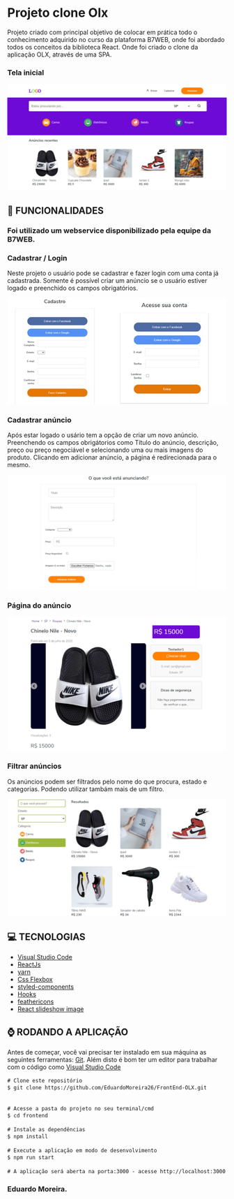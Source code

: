 # Projeto clone Olx

Projeto criado com principal objetivo de colocar em prática todo o conhecimento adquirido no curso da plataforma B7WEB, onde 
foi abordado todos os conceitos da biblioteca React.
Onde foi criado o clone da aplicação OLX, através de uma SPA.

### Tela inicial

![Tela inicial Olx](https://github.com/EduardoMoreira26/FrontEnd-OLX/blob/master/tela-inicial.png)


## :hammer: FUNCIONALIDADES

### Foi utilizado um webservice disponibilizado pela equipe da B7WEB.

### Cadastrar / Login
Neste projeto o usuário pode se cadastrar e fazer login com uma conta já cadastrada. Somente é possível criar um anúncio se o usuário estiver logado e preenchido os campos obrigatórios.

![Tela Login Cadastro](https://github.com/EduardoMoreira26/FrontEnd-OLX/blob/master/tela-cadastroLogin.jpg)


### Cadastrar anúncio
Após estar logado o usário tem a opção de criar um novo anúncio. 
Preenchendo os campos obrigátorios como Título do anúncio, descrição, preço ou preço negociável e selecionando uma ou mais imagens do produto.
Clicando em adicionar anúncio, a página é redirecionada para o mesmo.

![Tela Cadastrar Anúncio](https://github.com/EduardoMoreira26/FrontEnd-OLX/blob/master/tela-cadastrarAd.png)

### Página do anúncio

![Tela do Anúncio](https://github.com/EduardoMoreira26/FrontEnd-OLX/blob/master/tela-produto.png)

### Filtrar anúncios
Os anúncios podem ser filtrados pelo nome do que procura, estado e categorias. Podendo utilizar tambám mais de um filtro.

![Tela filtrar Anúncios](https://github.com/EduardoMoreira26/FrontEnd-OLX/blob/master/tela-filtroResultados.png)

## :computer: TECNOLOGIAS

* [Visual Studio Code](https://code.visualstudio.com/)
* [ReactJs](https://reactjs.org/)
* [yarn](https://yarnpkg.com/)
* [Css Flexbox](https://developer.mozilla.org/pt-BR/docs/Web/CSS/CSS_Flexible_Box_Layout/Conceitos_Basicos_do_Flexbox)
* [styled-components](https://styled-components.com/)
* [Hooks](https://reactjs.org/docs/hooks-intro.htmll) 
* [feathericons](https://feathericons.com/)
* [React slideshow image](https://reactjsexample.com/tag/slides/)

## :watch: RODANDO A APLICAÇÃO

Antes de começar, você vai precisar ter instalado em sua máquina as seguintes ferramentas: [Git](https://git-scm.com/). 
Além disto é bom ter um editor para trabalhar com o código como [Visual Studio Code](https://code.visualstudio.com/)

```
# Clone este repositório
$ git clone https://github.com/EduardoMoreira26/FrontEnd-OLX.git


# Acesse a pasta do projeto no seu terminal/cmd
$ cd frontend

# Instale as dependências
$ npm install 

# Execute a aplicação em modo de desenvolvimento
$ npm run start

# A aplicação será aberta na porta:3000 - acesse http://localhost:3000
```

### Eduardo Moreira.
